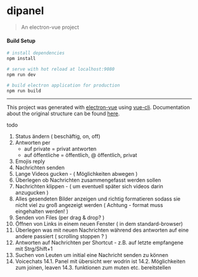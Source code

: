 # dipanel

> An electron-vue project

#### Build Setup

``` bash
# install dependencies
npm install

# serve with hot reload at localhost:9080
npm run dev

# build electron application for production
npm run build


```

---

This project was generated with [electron-vue](https://github.com/SimulatedGREG/electron-vue) using [vue-cli](https://github.com/vuejs/vue-cli). Documentation about the original structure can be found [here](https://simulatedgreg.gitbooks.io/electron-vue/content/index.html).



todo

1. Status ändern ( beschäftig, on, off)
2. Antworten per 
    -   auf private = privat antworten
    -   auf öffentliche = öffentlich, @ öffentlich, privat
3. Emojis reply
4. Nachrichten senden 
5. Lange Videos gucken - ( Möglichkeiten abwegen )
6. Überlegen ob Nachrichten zusammengefasst werden sollen
7. Nachrichten klippen - ( um eventuell später sich videos darin anzugucken )
8. Alles gesendeten Bilder anzeigen und richtig formatieren sodass sie nicht viel zu groß angezeigt werden ( Achtung - format muss eingehalten werden! )
9. Senden von Files (per drag & drop? )
10. Öffnen von Links in einem neuen Fenster ( in dem standard-browser)  
11. Überlegen was mit neuen Nachrichten während des antworten auf eine andere passiert ( scrolling stoppen ? )
12. Antworten auf Nachrichten per Shortcut - z.B. auf letzte empfangene mit Strg/Shift+1
13. Suchen von Leuten um initial eine Nachricht senden zu können
14. Voicechats
    14.1. Panel mit übersicht wer wodrin ist
    14.2. Möglichkeiten zum joinen, leaven
    14.3. funktionen zum muten etc. bereitstellen
